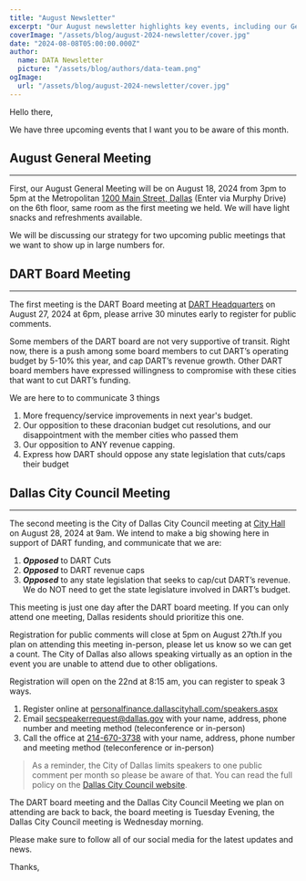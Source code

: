 ```yaml
---
title: "August Newsletter"
excerpt: "Our August newsletter highlights key events, including our General Meeting on August 18 and upcoming public meetings at the DART Board and Dallas City Council."
coverImage: "/assets/blog/august-2024-newsletter/cover.jpg"
date: "2024-08-08T05:00:00.000Z"
author:
  name: DATA Newsletter
  picture: "/assets/blog/authors/data-team.png"
ogImage:
  url: "/assets/blog/august-2024-newsletter/cover.jpg"
---
```


Hello there,  

We have three upcoming events that I want you to be aware of this month.  

## August General Meeting

---
First, our August General Meeting will be on August 18, 2024 from 3pm to 5pm at the Metropolitan [1200 Main Street, Dallas](https://maps.app.goo.gl/pPBSUsQeJYZr1hxf7) (Enter via Murphy Drive) on the 6th floor, same room as the first meeting we held. We will have light snacks and refreshments available.

We will be discussing our strategy for two upcoming public meetings that we want to show up in large numbers for.

## DART Board Meeting

---

The first meeting is the DART Board meeting at [DART Headquarters](https://maps.app.goo.gl/36uCk3suvRdJPfM47) on August 27, 2024 at 6pm, please arrive 30 minutes early to register for public comments.

Some members of the DART board are not very supportive of transit. Right now, there is a push among some board members to cut DART’s operating budget by 5-10% this year, and cap DART’s revenue growth. Other DART board members have expressed willingness to compromise with these cities that want to cut DART’s funding.

We are here to to communicate 3 things

1. More frequency/service improvements in next year's budget.
2. Our opposition to these draconian budget cut resolutions, and our disappointment with the member cities who passed them
3. Our opposition to ANY revenue capping.
4. Express how DART should oppose any state legislation that cuts/caps their budget

## Dallas City Council Meeting

---
The second meeting is the City of Dallas City Council meeting at [City Hall](https://maps.app.goo.gl/BgTdpbSjKRe73pF88) on August 28, 2024 at 9am. We intend to make a big showing here in support of DART funding, and communicate that we are:

1. ***Opposed*** to DART Cuts
2. ***Opposed*** to DART revenue caps
3. ***Opposed*** to any state legislation that seeks to cap/cut DART’s revenue. We do NOT need to get the state legislature involved in DART’s budget.

This meeting is just one day after the DART board meeting. If you can only attend one meeting, Dallas residents should prioritize this one.

Registration for public comments will close at 5pm on August 27th.If you plan on attending this meeting in-person, please let us know so we can get a count. The City of Dallas also allows speaking virtually as an option in the event you are unable to attend due to other obligations.

Registration will open on the 22nd at 8:15 am, you can register to speak 3 ways.

1. Register online at [personalfinance.dallascityhall.com/speakers.aspx](https://personalfinance.dallascityhall.com/speakers.aspx)
2. Email [secspeakerrequest@dallas.gov](mailto:secspeakerrequest@dallas.gov) with your name, address, phone number and meeting method (teleconference or in-person)
3. Call the office at [214-670-3738](tel:+12146703738) with your name, address, phone number and meeting method (teleconference or in-person)

 > As a reminder, the City of Dallas limits speakers to one public comment per month so please be aware of that. You can read the full policy on the [Dallas City Council website](https://dallascityhall.com/government/citysecretary/pages/ccrules.aspx).

The DART board meeting and the Dallas City Council Meeting we plan on attending are back to back, the board meeting is Tuesday Evening, the Dallas City Council meeting is Wednesday morning.

Please make sure to follow all of our social media for the latest updates and news.

Thanks,
